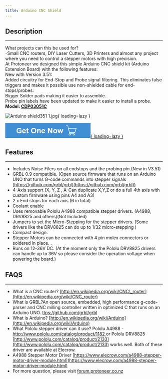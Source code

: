 ```yaml
---
title: Arduino CNC Shield
---
```


## Description
-----------

What projects can this be used for?   
-Small CNC routers, DIY Laser Cutters, 3D Printers and almost any project where you need to control a stepper motors with high precision.   
At Protoneer we designed this simple Arduino CNC shield kit (Arduino Extension Board) with the following features:   
New with Version 3.51:  
Added circuitry for End-Stop and Probe signal filtering. This eliminates false triggers and makes it possible use non-shielded cable for end-stops/probes.  
Bigger Solder pads making it easier to assemble.  
Probe pin labels have been updated to make it easier to install a probe.  
**Model: [CDP03051C](https://www.elecrow.com/arduino-cnc-shield-v3-51-grbl-v0-9-compatible-uses-pololu-drivers.html)**  

![Arduino shield351 1.jpg](https://wiki.elecrow.com/images/thumb/a/a8/Arduino_shield351_1.jpg/500px-Arduino_shield351_1.jpg){ loading=lazy }

[![Alt text](../../assets/images/Get_one_now.png){ loading=lazy }](https://www.elecrow.com/arduino-cnc-shield-v3-51-grbl-v0-9-compatible-uses-pololu-drivers.html?wiki "Title text")

## Features
--------

- Includes Noise Filers on all endstops and the probing pin.(New in V3.51)
- GRBL 0.9 compatible. (Open source firmware that runs on an Arduino UNO that turns G-code commands into stepper signals [https://github.com/grbl/grbl](https://github.com/grbl/grbl))
- 4-Axis support (X, Y, Z , A-Can duplicate X,Y,Z or do a full 4th axis with custom firmware using pins A4 and A3)
- 2 x End stops for each axis (6 in total)
- Coolant enable
- Uses removable Pololu A4988 compatible stepper drivers. (A4988, DRV8825 and others)(Not Included)
- Jumpers to set the Micro-Stepping for the stepper drivers. (Some drivers like the DRV8825 can do up to 1/32 micro-stepping )
- Compact design.
- Stepper Motors can be connected with 4 pin molex connectors or soldered in place. .
- Runs on 12-36V DC. (At the moment only the Pololu DRV8825 drivers can handle up to 36V so please consider the operation voltage when powering the board.)

## FAQS
----

- What is a CNC router? [http://en.wikipedia.org/wiki/CNC\_router](http://en.wikipedia.org/wiki/CNC_router)
- What is GRBL?An open source, embedded, high performance g-code-parser and CNC milling controller written in optimized C that runs on an Arduino UNO. [ttps://github.com/grbl/grbl](https://github.com/grbl/grbl)
- What is Arduino? [http://en.wikipedia.org/wiki/Arduino](http://en.wikipedia.org/wiki/Arduino)
- What Pololu stepper driver can it use? Pololu A4988 - [http://www.pololu.com/catalog/product/1182 ](http://www.pololu.com/catalog/product/1182)or Pololu DRV8825 [http://www.pololu.com/catalog/product/2133](http://www.pololu.com/catalog/product/2133) works well. Both of these driver are available at Elecrow.
- A4988 Stepper Motor Driver [https://www.elecrow.com/a4988-stepper-motor-driver-module.html](https://www.elecrow.com/a4988-stepper-motor-driver-module.html)
- For more question, please visit [forum.protoneer.co.nz](https://forum.protoneer.co.nz/)